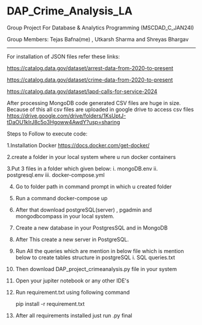 # DAP_Crime_Analysis_LA

Group Project For Database & Analytics Programming (MSCDAD_C_JAN24I)

Group Members: Tejas Bafna(me) , Utkarsh Sharma and Shreyas Bhargav 

*******************************************************************************************************************************************************

For installation of JSON files refer these links:

https://catalog.data.gov/dataset/arrest-data-from-2020-to-present

https://catalog.data.gov/dataset/crime-data-from-2020-to-present

https://catalog.data.gov/dataset/lapd-calls-for-service-2024 

After processing MongoDB code generated CSV files are huge in size. Because of this all csv files are uploaded in google drive to access csv files
https://drive.google.com/drive/folders/1KsUptJ-tDaOU1klrJ8c5o3Hgoww4AwdY?usp=sharing


Steps to Follow to execute code:

1.Installation Docker
https://docs.docker.com/get-docker/

2.create a folder in your local system where u run docker containers

3.Put 3 files in a folder which given below:
  	i. mongoDB.env
 	ii. postgresql.env
	iii. docker-compose.yml

4. Go to folder path in command prompt in which u created folder

5. Run a command
	docker-compose up

6. After that download postgreSQL(server) , pgadmin and mongodbcompass in your local system.

7. Create a new database in your PostgresSQL and in MongoDB

8. After This create a new server in PostgreSQL.
   
9. Run All the queries which are mention in below file which is mention below to create tables structure in postgreSQL
	i. SQL queries.txt

11. Then download DAP_project_crimeanalysis.py file in your system

12. Open your jupiter notebook or any other IDE's

13. Run requirement.txt using following command

	pip install -r requirement.txt

14. After all requirements installed just run .py final

